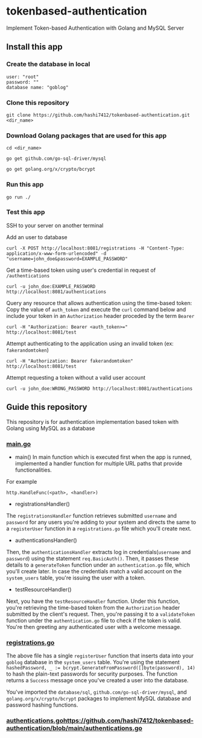# tokenbased-authentication
Implement Token-based Authentication with Golang and MySQL Server


## Install this app

### Create the database in local
```
user: "root"
password: ""
database name: "goblog"
```

### Clone this repository
```
git clone https://github.com/hashi7412/tokenbased-authentication.git <dir_name>
```

### Download Golang packages that are used for this app
```
cd <dir_name>

go get github.com/go-sql-driver/mysql

go get golang.org/x/crypto/bcrypt
```

### Run this app
```
go run ./
```

### Test this app
SSH to your server on another terminal

Add an user to database
```
curl -X POST http://localhost:8081/registrations -H "Content-Type: application/x-www-form-urlencoded" -d "username=john_doe&password=EXAMPLE_PASSWORD"
```

Get a time-based token using user's credential in request of `/authentications`
```
curl -u john_doe:EXAMPLE_PASSWORD http://localhost:8081/authentications
```

Query any resource that allows authentication using the time-based token: Copy the value of `auth_token` and execute the `curl` command below and include your token in an `Authorization` header proceded by the term `Bearer`
```
curl -H "Authorization: Bearer <auth_token>=" http://localhost:8081/test
```

Attempt authenticating to the application using an invalid token (ex: `fakerandomtoken`)
```
curl -H "Authorization: Bearer fakerandomtoken" http://localhost:8081/test
```

Attempt requesting a token without a valid user account
```
curl -u john_doe:WRONG_PASSWORD http://localhost:8081/authentications
```


## Guide this repository

This repository is for authentication implementation based token with Golang using MySQL as a database

### [main.go](https://github.com/hashi7412/tokenbased-authentication/blob/main/main.go)

- main()
In main function which is executed first when the app is runned, implemented a handler function for multiple URL paths that provide functionalities.

For example
```
http.HandleFunc(<path>, <handler>)
```

- registrationsHandler()

The `registrationsHandler` function retrieves submitted `username` and `password` for any users you're adding to your system and directs the same to a `registerUser` function in a `registrations.go` file which you'll create next.

- authenticationsHandler()

Then, the `authenticationsHandler` extracts log in credentials(`username` and `password`) using the statement `req.BasicAuth()`. Then, it passes these details to a `generateToken` function under an `authentication.go` file, which you'll create later. In case the credentials match a valid account on the `system_users` table, you're issuing the user with a token.

- testResourceHandler()

Next, you have the `testResourceHandler` function. Under this function, you're retrieving the time-based token from the `Authorization` header submitted by the client's request. Then, you're passing it to a `validateToken` function under the `authentication.go` file to check if the token is valid. You're then greeting any authenticated user with a welcome message.

### [registrations.go](https://github.com/hashi7412/tokenbased-authentication/blob/main/registrations.go)

The above file has a single `registerUser` function that inserts data into your `goblog` database in the `system_users` table. You're using the statement `hashedPassword, _ := bcrypt.GenerateFromPassword([]byte(password), 14)` to hash the plain-text passwords for security purposes. The function returns a `Success` message once you've created a user into the database.

You've imported the `database/sql`, `github.com/go-sql-driver/mysql`, and `golang.org/x/crypto/bcrypt` packages to implement MySQL database and password hashing functions.

### [authentications.go](https://github.com/hashi7412/tokenbased-authentication/blob/main/authentications.go)https://github.com/hashi7412/tokenbased-authentication/blob/main/authentications.go
